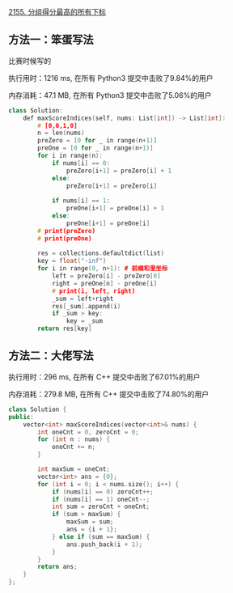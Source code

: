 [2155. 分组得分最高的所有下标](https://leetcode-cn.com/problems/all-divisions-with-the-highest-score-of-a-binary-array/)

## 方法一：笨蛋写法

比赛时候写的

执行用时：1216 ms, 在所有 Python3 提交中击败了9.84%的用户

内存消耗：47.1 MB, 在所有 Python3 提交中击败了5.06%的用户

```c++
class Solution:
    def maxScoreIndices(self, nums: List[int]) -> List[int]:
        # [0,0,1,0]
        n = len(nums)
        preZero = [0 for _ in range(n+1)]
        preOne = [0 for _ in range(n+1)]
        for i in range(n):
            if nums[i] == 0:
                preZero[i+1] = preZero[i] + 1
            else:
                preZero[i+1] = preZero[i]
                
            if nums[i] == 1:
                preOne[i+1] = preOne[i] + 1
            else:
                preOne[i+1] = preOne[i]
        # print(preZero)
        # print(preOne)
        
        res = collections.defaultdict(list)
        key = float("-inf")
        for i in range(0, n+1): # 前缀和里坐标
            left = preZero[i] - preZero[0]
            right = preOne[n] - preOne[i]
            # print(i, left, right)
            _sum = left+right
            res[_sum].append(i)
            if _sum > key:
                key = _sum
        return res[key]
```

## 方法二：大佬写法

执行用时：296 ms, 在所有 C++ 提交中击败了67.01%的用户

内存消耗：279.8 MB, 在所有 C++ 提交中击败了74.80%的用户

```c++
class Solution {
public:
    vector<int> maxScoreIndices(vector<int>& nums) {
        int oneCnt = 0, zeroCnt = 0;
        for (int n : nums) {
            oneCnt += n;
        }

        int maxSum = oneCnt;
        vector<int> ans = {0};
        for (int i = 0; i < nums.size(); i++) {
            if (nums[i] == 0) zeroCnt++;
            if (nums[i] == 1) oneCnt--;
            int sum = zeroCnt + oneCnt;
            if (sum > maxSum) {
                maxSum = sum;
                ans = {i + 1};
            } else if (sum == maxSum) {
                ans.push_back(i + 1);
            }
        }
        return ans;
    }
};
```


